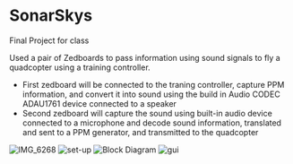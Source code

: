 # SonarSkys
Final Project for class

Used a pair of Zedboards to pass information using sound signals to fly a quadcopter using a training controller. 
- First zedboard will be connected to the traning controller, capture PPM information, and convert it into sound using the build in Audio CODEC ADAU1761 device connected to a speaker
- Second zedboard will capture the sound using built-in audio device connected to a microphone and decode sound information, translated and sent to a PPM generator, and transmitted to the quadcopter

![IMG_6268](https://github.com/user-attachments/assets/43c97e1d-5612-4e8a-9dfc-4aa670793aa4)
![set-up](https://github.com/user-attachments/assets/c2e7ead8-e863-4f22-b9f8-91533bafec4c)
![Block Diagram](https://github.com/user-attachments/assets/4cbb8fe7-0825-4bdb-aba4-bbd1d38a3756)
![gui](https://github.com/user-attachments/assets/375164cb-f579-42a9-912f-a7bae752a94e)
